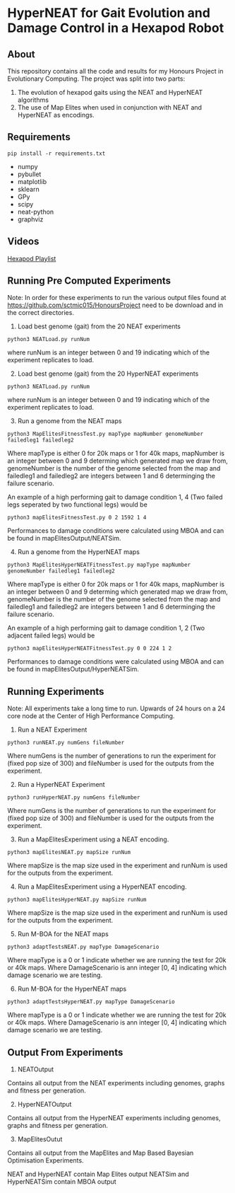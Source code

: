# HyperNEAT for Gait Evolution and Damage Control in a Hexapod Robot

## About

This repository contains all the code and results for my Honours Project in Evolutionary Computing. The project was split into two parts:
1) The evolution of hexapod gaits using the NEAT and HyperNEAT algorithms
2) The use of Map Elites when used in conjunction with NEAT and HyperNEAT as encodings. 

## Requirements
```shell
pip install -r requirements.txt
```

* numpy
* pybullet
* matplotlib
* sklearn
* GPy
* scipy
* neat-python
* graphviz

## Videos
[Hexapod Playlist](https://youtube.com/playlist?list=PLTJmZivqOPVHI3edrhLOUiYNdeAQAcrH2)


## Running Pre Computed Experiments

Note: In order for these experiments to run the various output files found at https://github.com/sctmic015/HonoursProject need to be download and in the correct directories.

1) Load best genome (gait) from the 20 NEAT experiments
```
python3 NEATLoad.py runNum
``` 

where runNum is an integer between 0 and 19 indicating which of the experiment replicates to load.

2) Load best genome (gait) from the 20 HyperNEAT experiments 
```
python3 NEATLoad.py runNum
``` 

where runNum is an integer between 0 and 19 indicating which of the experiment replicates to load.

3) Run a genome from the NEAT maps
```
python3 MapElitesFitnessTest.py mapType mapNumber genomeNumber failedleg1 failedleg2
```

Where mapType is either 0 for 20k maps or 1 for 40k maps, mapNumber is an integer between 0 and 9 determing which generated map we draw from, genomeNumber is the number of the genome selected from the map and failedleg1 and failedleg2 are integers between 1 and 6 determinging the failure scenario. 

An example of a high performing gait to damage condition 1, 4 (Two failed legs seperated by two functional legs) would be
```
python3 mapElitesFitnessTest.py 0 2 1592 1 4
```

Performances to damage conditions were calculated using MBOA and can be found in mapElitesOutput/NEATSim.

4) Run a genome from the HyperNEAT maps
```
python3 MapElitesHyperNEATFitnessTest.py mapType mapNumber genomeNumber failedleg1 failedleg2
```

Where mapType is either 0 for 20k maps or 1 for 40k maps, mapNumber is an integer between 0 and 9 determing which generated map we draw from, genomeNumber is the number of the genome selected from the map and failedleg1 and failedleg2 are integers between 1 and 6 determinging the failure scenario. 

An example of a high performing gait to damage condition 1, 2 (Two adjacent failed legs) would be
```
python3 mapElitesHyperNEATFitnessTest.py 0 0 224 1 2
```
Performances to damage conditions were calculated using MBOA and can be found in mapElitesOutput/HyperNEATSim.

## Running Experiments

Note: All experiments take a long time to run. Upwards of 24 hours on a 24 core node at the Center of High Performance Computing. 

1) Run a NEAT Experiment
```
python3 runNEAT.py numGens fileNumber
```

Where numGens is the number of generations to run the experiment for (fixed pop size of 300) and fileNumber is used for the outputs from the experiment. 

2) Run a HyperNEAT Experiment
```
python3 runHyperNEAT.py numGens fileNumber
```

Where numGens is the number of generations to run the experiment for (fixed pop size of 300) and fileNumber is used for the outputs from the experiment. 

3) Run a MapElitesExperiment using a NEAT encoding.
```
python3 mapElitesNEAT.py mapSize runNum
```

Where mapSize is the map size used in the experiment and runNum is used for the outputs from the experiment.

4) Run a MapElitesExperiment using a HyperNEAT encoding.
```
python3 mapElitesHyperNEAT.py mapSize runNum
```

Where mapSize is the map size used in the experiment and runNum is used for the outputs from the experiment.

5) Run M-BOA for the NEAT maps
```
python3 adaptTestsNEAT.py mapType DamageScenario
```

Where mapType is a 0 or 1 indicate whether we are running the test for 20k or 40k maps.
Where DamageScenario is ann integer [0, 4] indicating which damage scenario we are testing.

6) Run M-BOA for the HyperNEAT maps
```
python3 adaptTestsHyperNEAT.py mapType DamageScenario
```

Where mapType is a 0 or 1 indicate whether we are running the test for 20k or 40k maps.
Where DamageScenario is ann integer [0, 4] indicating which damage scenario we are testing.

## Output From Experiments

1) NEATOutput

Contains all output from the NEAT experiments including genomes, graphs and fitness per generation. 

2) HyperNEATOutput

Contains all output from the HyperNEAT experiments including genomes, graphs and fitness per generation.

3) MapElitesOutut

Contains all output from the MapElites and Map Based Bayesian Optimisation Experiments.

NEAT and HyperNEAT contain Map Elites output
NEATSim and HyperNEATSim contain MBOA output

